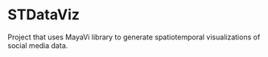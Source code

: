 # STDataViz
Project that uses MayaVi library to generate spatiotemporal visualizations of social media data.
